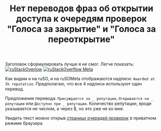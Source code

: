 ﻿---
title: "Нет переводов фраз об открытии доступа к очередям проверок &quot;Голоса за закрытие&quot; и &quot;Голоса за переоткрытие&quot;"
se.owner.user_id: 389694
se.owner.display_name: "Максим Фисман"
se.owner.link: "https://ru.meta.stackoverflow.com/users/389694/%d0%9c%d0%b0%d0%ba%d1%81%d0%b8%d0%bc-%d0%a4%d0%b8%d1%81%d0%bc%d0%b0%d0%bd"
se.link: "https://ru.meta.stackoverflow.com/questions/11415/%d0%9d%d0%b5%d1%82-%d0%bf%d0%b5%d1%80%d0%b5%d0%b2%d0%be%d0%b4%d0%be%d0%b2-%d1%84%d1%80%d0%b0%d0%b7-%d0%be%d0%b1-%d0%be%d1%82%d0%ba%d1%80%d1%8b%d1%82%d0%b8%d0%b8-%d0%b4%d0%be%d1%81%d1%82%d1%83%d0%bf%d0%b0-%d0%ba-%d0%be%d1%87%d0%b5%d1%80%d0%b5%d0%b4%d1%8f%d0%bc-%d0%bf%d1%80%d0%be%d0%b2%d0%b5%d1%80%d0%be%d0%ba-%d0%93%d0%be%d0%bb%d0%be%d1%81%d0%b0-%d0%b7%d0%b0-%d0%b7%d0%b0%d0%ba%d1%80%d1%8b%d1%82%d0%b8%d0%b5"
se.question_id: 11415
se.post_type: question
---
<p>Заголовок сформулировать лучше я не смог. Легче показать:
<a href="https://i.stack.imgur.com/6ITQM.png" rel="nofollow noreferrer"><img src="https://i.stack.imgur.com/6ITQM.png" alt="ruStackOverlow" /></a>
<a href="https://i.stack.imgur.com/Xywzk.png" rel="nofollow noreferrer"><img src="https://i.stack.imgur.com/Xywzk.png" alt="ruStackOverflow Meta" /></a></p>
<p>Как видим и на ruSO, и на ruSOMeta отображаются надписи: <code>Awarded at 3k reputation</code>. Предполагаю, что все 4 надписи используют один перевод.</p>
<p>Предложения перевода: <code>Присуждается за _ репутации</code>, <code>Открывается на _ репутации</code> или <code>Доступно при _ репутации</code>. Количество репутации, вроде указывается не числом, а через $, но это уже не ко мне.</p>
<p>Увидеть текст можно открыв <a href="https://ru.stackoverflow.com/review">страницу очередей проверок</a> в приватном режиме браузера.</p>
